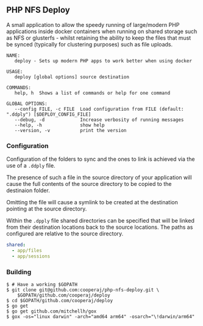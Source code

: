 PHP NFS Deploy
--

A small application to allow the speedy running of large/modern PHP applications inside docker containers when running on shared storage such as NFS or glusterfs - whilst retaining the ability to keep the files that must be synced (typically for clustering purposes) such as file uploads.

```
NAME:
   deploy - Sets up modern PHP apps to work better when using docker

USAGE:
   deploy [global options] source destination

COMMANDS:
   help, h  Shows a list of commands or help for one command

GLOBAL OPTIONS:
   --config FILE, -c FILE  Load configuration from FILE (default: ".ddply") [$DEPLOY_CONFIG_FILE]
   --debug, -d             Increase verbosity of running messages
   --help, -h              show help
   --version, -v           print the version
```

### Configuration
Configuration of the folders to sync and the ones to link is achieved via the use of a `.ddply` file.

The presence of such a file in the source directory of your application will cause the full contents of the source directory to be copied to the destinaion folder.

Omitting the file will cause a symlink to be created at the destination pointing at the source directory.

Within the `.dpply` file shared directories can be specified that will be linked from their destination locations back to the source locations. The paths as configured are relative to the source directory.

```yaml
shared:
  - app/files
  - app/sessions
```

### Building
```shell
$ # Have a working $GOPATH
$ git clone git@github.com:cooperaj/php-nfs-deploy.git \
    $GOPATH/github.com/cooperaj/deploy
$ cd $GOPATH/github.com/cooperaj/deploy
$ go get
$ go get github.com/mitchellh/gox
$ gox -os="linux darwin" -arch="amd64 arm64" -osarch="\!darwin/arm64"
```
